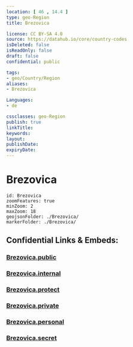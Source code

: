 ```yaml
---
location: [ 46 , 14.4 ] 
type: geo-Region
title: Brezovica

license: CC BY-SA 4.0
source: https://datahub.io/core/country-codes
isDeleted: false
isReadOnly: false
draft: false
confidential: public

tags:
- geo/Country/Region
aliases:
- Brezovica

Languages:
- de

cssclasses: geo-Region
publish: true
linkTitle: 
keywords: 
layout: 
publishDate: 
expiryDate: 
---
```


# Brezovica

```leaflet
id: Brezovica
zoomFeatures: true 
minZoom: 2 
maxZoom: 18
geojsonFolder: ./Brezovica/
markerFolder: ./Brezovica/
```


## Confidential Links & Embeds: 

### [Brezovica.public](/_public/\Earth\Continent\Europe\Europe~Central\Slovenia\Regions~Slovenia\Osrednje_slovenska\counties~OsrednjeslovenskaBrezovica.public.md) 

### [Brezovica.internal](/_internal/\Earth\Continent\Europe\Europe~Central\Slovenia\Regions~Slovenia\Osrednje_slovenska\counties~OsrednjeslovenskaBrezovica.internal.md) 

### [Brezovica.protect](/_protect/\Earth\Continent\Europe\Europe~Central\Slovenia\Regions~Slovenia\Osrednje_slovenska\counties~OsrednjeslovenskaBrezovica.protect.md) 

### [Brezovica.private](/_private/\Earth\Continent\Europe\Europe~Central\Slovenia\Regions~Slovenia\Osrednje_slovenska\counties~OsrednjeslovenskaBrezovica.private.md) 

### [Brezovica.personal](/_personal/\Earth\Continent\Europe\Europe~Central\Slovenia\Regions~Slovenia\Osrednje_slovenska\counties~OsrednjeslovenskaBrezovica.personal.md) 

### [Brezovica.secret](/_secret/\Earth\Continent\Europe\Europe~Central\Slovenia\Regions~Slovenia\Osrednje_slovenska\counties~OsrednjeslovenskaBrezovica.secret.md)

